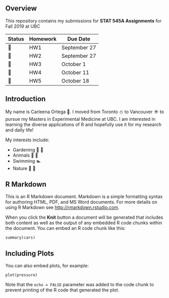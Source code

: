 ## Overview

This repository contains my submissions for **STAT 545A Assignments** for Fall 2019 at UBC

|Status| Homework | Due Date |
| ----------- | ----------- | ----------- |
|:radio_button:|HW1 | September 27 |
|:radio_button:|HW2 | September 27 |
|:radio_button:|HW3 | October 1 |
|:radio_button:|HW4 | October 11 |
|:radio_button:|HW5 | October 18|

## Introduction
My name is Carleena Ortega :woman:. I moved from Toronto :snowman: to Vancouver :sunny: to pursue my Masters in Experimental Medicine at UBC. I am interested in learning the diverse applications of R and hopefully use it for my research and daily life!

My interests include:
* Gardening :herb: :hibiscus:
* Animals :dog: :koala: 
* Swimming :swimmer:
* Nature :ocean: :deciduous_tree:





## R Markdown

This is an R Markdown document. Markdown is a simple formatting syntax for authoring HTML, PDF, and MS Word documents. For more details on using R Markdown see <http://rmarkdown.rstudio.com>.

When you click the **Knit** button a document will be generated that includes both content as well as the output of any embedded R code chunks within the document. You can embed an R code chunk like this:

```{r cars}
summary(cars)
```

## Including Plots

You can also embed plots, for example:

```{r pressure, echo=FALSE}
plot(pressure)
```

Note that the `echo = FALSE` parameter was added to the code chunk to prevent printing of the R code that generated the plot.
